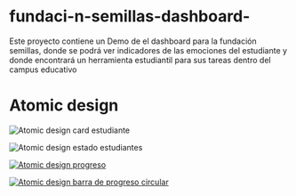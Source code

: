 # fundaci-n-semillas-dashboard-
Este proyecto contiene un Demo de el dashboard  para la fundación semillas, donde se podrá ver indicadores de las emociones del estudiante y donde encontrará un herramienta estudiantil para sus tareas dentro del campus educativo
# Atomic design

![Atomic design card estudiante](https://i.postimg.cc/PJ2pWZDX/Frame-6.png "Atomic design card estudiante")

![Atomic design estado estudiantes](https://i.postimg.cc/zDjgYmcs/Frame-7.png "Atomic design estado estudiantes")

[![Atomic design progreso](https://i.postimg.cc/Zn9y4ngV/Frame-4.png "Atomic design progreso")](http://https://i.postimg.cc/Zn9y4ngV/Frame-4.png "Atomic design progreso")

[![Atomic design barra de progreso circular](https://i.postimg.cc/MT3jCVsn/Frame-5.png "Atomic design barra de progreso circular")](http://https://i.postimg.cc/MT3jCVsn/Frame-5.png "Atomic design barra de progreso circular")
